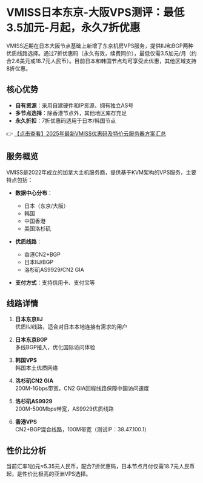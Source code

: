 # VMISS日本东京-大阪VPS测评：最低3.5加元-月起，永久7折优惠

VMISS近期在日本大阪节点基础上新增了东京机房VPS服务，提供IIJ和BGP两种优质线路选择。通过7折优惠码（永久有效，续费同价），最低仅需3.5加元/月（约合2.6美元或18.7元人民币）。目前日本和韩国节点均可享受此优惠，其他区域支持8折优惠。

## 核心优势
- **自有资源**：采用自建硬件和IP资源，拥有独立AS号
- **多节点选择**：除香港节点外，其他地区库存充足
- **永久折扣**：7折优惠码适用于日本/韩国节点

👉 [【点击查看】2025年最新VMISS优惠码及特价云服务器方案汇总](https://bit.ly/Vmiss)

## 服务概览
VMISS是2022年成立的加拿大主机服务商，提供基于KVM架构的VPS服务，主要特点包括：

- **数据中心分布**：
  - 日本（东京/大阪）
  - 韩国
  - 中国香港
  - 美国洛杉矶

- **优质线路**：
  - 香港CN2+BGP
  - 日本IIJ/BGP
  - 洛杉矶AS9929/CN2 GIA

- **支付方式**：支持信用卡、支付宝等

## 线路详情
1. **日本东京IIJ**  
   优质IIJ线路，适合对日本本地连接有需求的用户

2. **日本东京BGP**  
   多线BGP接入，优化国际访问体验

3. **韩国VPS**  
   韩国本土优质网络

4. **洛杉矶CN2 GIA**  
   200M-1Gbps带宽，CN2 GIA回程线路保障中国访问速度

5. **洛杉矶AS9929**  
   200M-500Mbps带宽，AS9929优质线路

6. **香港VPS**  
   CN2+BGP混合线路，100M带宽（测试IP：38.47.100.1）

## 性价比分析
当前汇率1加元≈5.35元人民币，配合7折优惠码，日本节点月付仅需18.7元人民币起，是性价比极高的亚洲VPS选择。